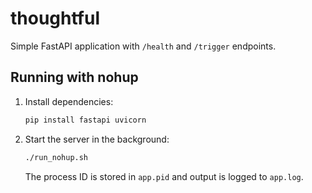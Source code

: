 # thoughtful

Simple FastAPI application with `/health` and `/trigger` endpoints.

## Running with nohup

1. Install dependencies:
   ```bash
   pip install fastapi uvicorn
   ```
2. Start the server in the background:
   ```bash
   ./run_nohup.sh
   ```
   The process ID is stored in `app.pid` and output is logged to `app.log`.
